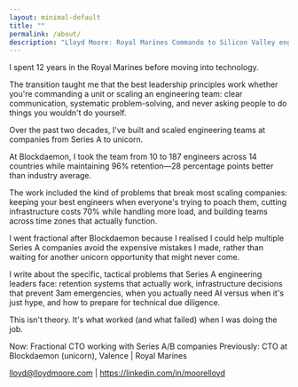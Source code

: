 ```yaml
---
layout: minimal-default
title: ""
permalink: /about/
description: "Lloyd Moore: Royal Marines Commando to Silicon Valley engineering executive."
---
```


I spent 12 years in the Royal Marines before moving into technology. 

The transition taught me that the best leadership principles work whether you're commanding a unit or scaling an engineering team: clear communication, systematic problem-solving, and never asking people to do things you wouldn't do yourself.

Over the past two decades, I've built and scaled engineering teams at companies from Series A to unicorn. 

At Blockdaemon, I took the team from 10 to 187 engineers across 14 countries while maintaining 96% retention—28 percentage points better than industry average.

The work included the kind of problems that break most scaling companies: keeping your best engineers when everyone's trying to poach them, cutting infrastructure costs 70% while handling more load, and building teams across time zones that actually function.

I went fractional after Blockdaemon because I realised I could help multiple Series A companies avoid the expensive mistakes I made, rather than waiting for another unicorn opportunity that might never come.

I write about the specific, tactical problems that Series A engineering leaders face: retention systems that actually work, infrastructure decisions that prevent 3am emergencies, when you actually need AI versus when it's just hype, and how to prepare for technical due diligence.

This isn't theory. It's what worked (and what failed) when I was doing the job.

Now: Fractional CTO working with Series A/B companies
Previously: CTO at Blockdaemon (unicorn), Valence | Royal Marines

lloyd@lloydmoore.com | https://linkedin.com/in/moorelloyd
